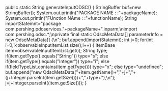 public static String generateInputODSC() {
		StringBuffer buf=new StringBuffer();
		System.out.println("PACKAGE NAME : :"+packageName);
		System.out.println("FUnction NAme : :"+functionName);
		String importStatemnt="package com.pershing.pdoservices."+packageName+".inparm;\nimport com.pershing.odsc.*;\nprivate final static OdscMetaData[] parameterInfo = new OdscMetaData[] {\n";
		buf.append(importStatemnt);
		int j=0;
		for(int i=0;i<observableInputItemList.size();i++) {
			ItemBase item=observableInputItemList.get(i);
			String type;
			if(item.getType().equals("String"))
				type="s";
			else if(item.getType().equals("Integer"))
					type="i";
			else if(fieldTypeList.contains(item.getType()))
				type="x";
			else type="undefined";
			buf.append("new OdscMetaData("+item.getName()+","+j+","+(j+Integer.parseInt(item.getSize()))+","+type+"),\n");
			j=j+Integer.parseInt((item.getSize()));
		}
